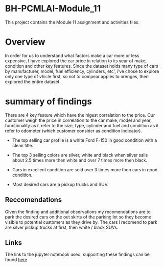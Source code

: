 # BH-PCMLAI-Module_11
This project contains the Module 11 assignment and activities files.

# Overview
In order for us to understand what factors make a car more or less expensive, I have explored the car price in relation to its year of make, condition and other key features. Since the dataset holds many type of cars by manufacturer, model, fuel efficiency, cylinders, etc', i've chose to explore only one type of vhicle first, so not to compear apples to orenges, then explored the entire dataset. 


# summary of findings
There are 4 key feature which have the higest corralation to the price. Our customer weigh the price in correlation to the car make, model and year, functionality as it refer to the size, type, cylinder and fuel and condition as it refer to odometer (which customer consider as condition indicator). 

* The top selling car profile is a white Ford F-150 in good condition with a clean title.

- The top 3 selling colors are silver, white and black when silver salls about 2.5 times more then white and over 7 times more then black.

+ Cars in excellent condition are sold over 3 times more then cars in good condition.

+ Most desired cars are a pickup trucks and SUV.

## Reccomendations
Given the finding and additional observations my recomendations are to park the desired cars on the out skirts of the parking lot so they become visible to potential customers as they drive by. The cars I recomend to park are silver pickup trucks at first, then white / black SUVs.

## Links
The link to the jupyter notebook used, supporting these findings can be found [here](https://github.com/hagayzamir/BH-PCMLAI-Module_11/blob/main/prompt_II.ipynb)